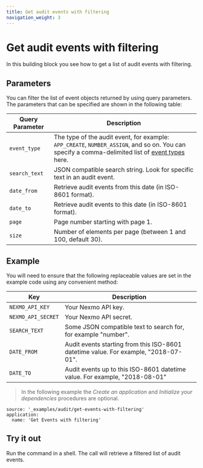 ```yaml
---
title: Get audit events with filtering
navigation_weight: 3
---
```


# Get audit events with filtering

In this building block you see how to get a list of audit events with filtering.

## Parameters

You can filter the list of event objects returned by using query parameters. The parameters that can be specified are shown in the following table:

Query Parameter | Description
--- | ---
`event_type` | The type of the audit event, for example: `APP_CREATE`, `NUMBER_ASSIGN`, and so on. You can specify a comma-delimited list of [event types](/audit/concepts/audit-events#audit-event-types) here.
`search_text` | JSON compatible search string. Look for specific text in an audit event.
`date_from` | Retrieve audit events from this date (in ISO-8601 format).
`date_to` | Retrieve audit events to this date (in ISO-8601 format).
`page` | Page number starting with page 1.
`size` | Number of elements per page (between 1 and 100, default 30).

## Example

You will need to ensure that the following replaceable values are set in the example code using any convenient method:

Key | Description
-- | --
`NEXMO_API_KEY` | Your Nexmo API key.
`NEXMO_API_SECRET` | Your Nexmo API secret.
`SEARCH_TEXT` | Some JSON compatible text to search for, for example "number".
`DATE_FROM` | Audit events starting from this ISO-8601 datetime value. For example, "2018-07-01".
`DATE_TO` | Audit events up to this ISO-8601 datetime value. For example, "2018-08-01"

> In the following example the _Create an application_ and _Initialize your dependencies_ procedures are optional.

```building_blocks
source: '_examples/audit/get-events-with-filtering'
application:
  name: 'Get Events with filtering'
```

## Try it out

Run the command in a shell. The call will retrieve a filtered list of audit events.